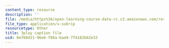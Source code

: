 ```yaml
---
content_type: resource
description: ''
file: /media/https%3A/open-learning-course-data-rc.s3.amazonaws.com/res-18-007-calculus-revisited-multivariable-calculus-fall-2011/0ef60d2196e6f66abae97f4182b82e33_MfN1lqArwAg.srt
file_type: application/x-subrip
resourcetype: Other
title: 3play caption file
uid: 0ef60d21-96e6-f66a-bae9-7f4182b82e33
---
```

